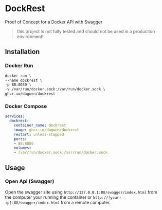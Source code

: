 # DockRest

Proof of Concept for a Docker API with Swagger 
> this project is not fully tested and should not be used in a production environment!

## Installation

### Docker Run
```sh
docker run \
--name dockrest \
-p 88:8080 \
-v /var/run/docker.sock:/var/run/docker.sock \
ghcr.io/daguen/dockrest
```

### Docker Compose

```yaml
services:
  dockrest:
    container_name: dockrest
    image: ghcr.io/daguen/dockrest
    restart: unless-stopped
    ports:
    - 88:8080
    volumes:
    - /var/run/docker.sock:/var/run/docker.sock
```

## Usage

### Open Api (Swagger)
Open the swagger site using `http://127.0.0.1:88/swagger/index.html` from the computer your running the container or `http://[your-ip]:88/swagger/index.html` from a remote computer.

